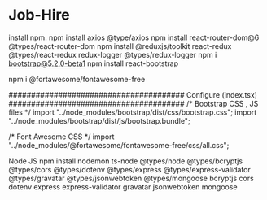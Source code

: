 # Job-Hire
install npm. npm install axios @type/axios npm install react-router-dom@6 @types/react-router-dom npm install @reduxjs/toolkit react-redux @types/react-redux redux-logger @types/redux-logger npm i bootstrap@5.2.0-beta1 npm install react-bootstrap

npm i @fortawesome/fontawesome-free

####################################### Configure (index.tsx) ####################################### /* Bootstrap CSS , JS files */ import "../node_modules/bootstrap/dist/css/bootstrap.css"; import "../node_modules/bootstrap/dist/js/bootstrap.bundle";

/* Font Awesome CSS */ import "../node_modules/@fortawesome/fontawesome-free/css/all.css";



Node JS
npm install nodemon ts-node @types/node @types/bcryptjs @types/cors @types/dotenv  @types/express @types/express-validator @types/gravatar @types/jsonwebtoken @types/mongoose bcryptjs cors dotenv express express-validator gravatar jsonwebtoken mongoose
